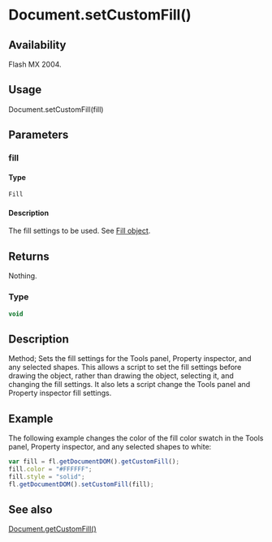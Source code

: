 # Document.setCustomFill()

## Availability

Flash MX 2004.

## Usage

Document.setCustomFill(fill)

## Parameters

### **fill**

#### Type

```typescript
Fill
```

#### Description

The fill settings to be used. See [Fill object](../Fill_object/Fill_summary.md).

## Returns

Nothing.

### Type

```typescript
void
```

## Description

Method; Sets the fill settings for the Tools panel, Property inspector, and any selected shapes. This allows a script to set the fill settings before drawing the object, rather than drawing the object, selecting it, and changing the fill settings. It also lets a script change the Tools panel and Property inspector fill settings.

## Example

The following example changes the color of the fill color swatch in the Tools panel, Property inspector, and any selected shapes to white:

```javascript
var fill = fl.getDocumentDOM().getCustomFill();
fill.color = "#FFFFFF";
fill.style = "solid";
fl.getDocumentDOM().setCustomFill(fill);
```

## See also

[Document.getCustomFill()](../Document_object/Document74.md)
